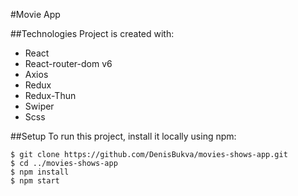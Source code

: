 #Movie App

##Technologies
Project is created with:

- React
- React-router-dom v6
- Axios
- Redux
- Redux-Thun
- Swiper
- Scss

##Setup
To run this project, install it locally using npm:

```
$ git clone https://github.com/DenisBukva/movies-shows-app.git
$ cd ../movies-shows-app
$ npm install
$ npm start

```
